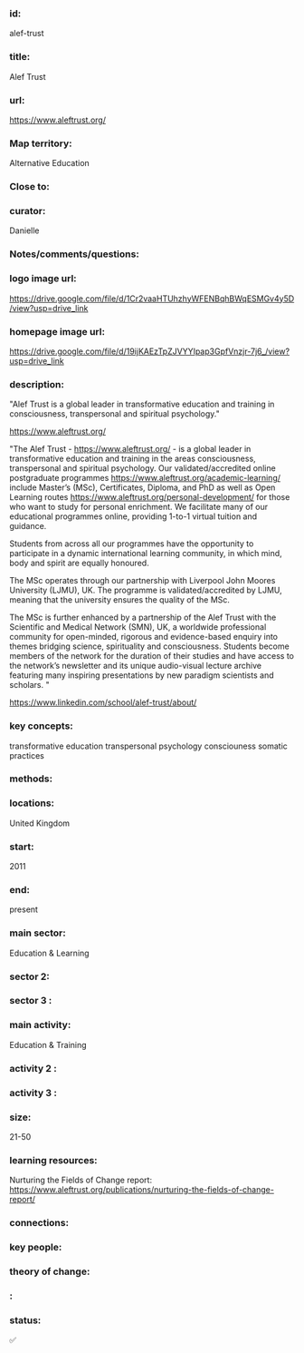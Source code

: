 ### id: 
  alef-trust
### title: 
  Alef Trust
### url: 
  https://www.aleftrust.org/
### Map territory: 
  Alternative Education
### Close to: 
  
### curator: 
  Danielle
### Notes/comments/questions: 
  
### logo image url: 
  https://drive.google.com/file/d/1Cr2vaaHTUhzhyWFENBqhBWqESMGv4y5D/view?usp=drive_link
### homepage image url: 
  https://drive.google.com/file/d/19ijKAEzTpZJVYYIpap3GpfVnzjr-7j6_/view?usp=drive_link
### description: 
  "Alef Trust is a global leader in transformative education and training in consciousness, transpersonal and spiritual psychology.​"

https://www.aleftrust.org/

"The Alef Trust - https://www.aleftrust.org/ - is a global leader in transformative education and training in the areas consciousness, transpersonal and spiritual psychology.  Our validated/accredited online postgraduate programmes https://www.aleftrust.org/academic-learning/ include Master’s (MSc), Certificates, Diploma,  and PhD as well as Open Learning routes https://www.aleftrust.org/personal-development/ for those who want to study for personal enrichment. We facilitate many of our educational programmes online, providing 1-to-1 virtual tuition and guidance. 

Students from across all our programmes have the opportunity to participate in a dynamic international learning community, in which mind, body and spirit are equally honoured.

The MSc operates through our partnership with Liverpool John Moores University (LJMU), UK. The programme is validated/accredited by LJMU, meaning that the university ensures the quality of the MSc.

 The MSc is further enhanced by a partnership of the Alef Trust with the Scientific and Medical Network (SMN), UK, a worldwide professional community for open-minded, rigorous and evidence-based enquiry into themes bridging science, spirituality and consciousness. Students become members of the network for the duration of their studies and have access to the network’s newsletter and its unique audio-visual lecture archive featuring many inspiring presentations by new paradigm scientists and scholars. "

https://www.linkedin.com/school/alef-trust/about/
### key concepts: 
  transformative education
transpersonal psychology
consciouness
somatic practices
### methods: 
  
### locations: 
  United Kingdom
### start: 
  2011
### end: 
  present
### main sector: 
  Education & Learning
### sector 2: 
  
### sector 3 : 
  
### main activity: 
  Education & Training
### activity 2 : 
  
### activity 3 : 
  
### size: 
  21-50
### learning resources: 
  Nurturing the Fields of Change report: https://www.aleftrust.org/publications/nurturing-the-fields-of-change-report/ 
### connections: 
  
### key people: 
  
### theory of change: 
  
### : 
  
### status: 
  ✅
